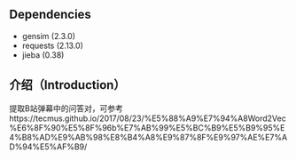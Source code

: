 Dependencies
-
- gensim (2.3.0)
- requests (2.13.0)
- jieba (0.38)

介绍（Introduction）
-
提取B站弹幕中的问答对，可参考https://tecmus.github.io/2017/08/23/%E5%88%A9%E7%94%A8Word2Vec%E6%8F%90%E5%8F%96b%E7%AB%99%E5%BC%B9%E5%B9%95%E4%B8%AD%E9%AB%98%E8%B4%A8%E9%87%8F%E9%97%AE%E7%AD%94%E5%AF%B9/